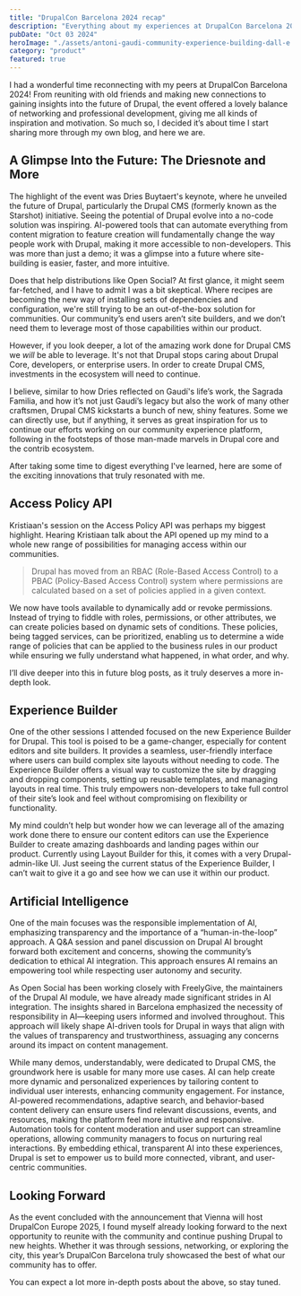 ```yaml
---
title: "DrupalCon Barcelona 2024 recap"
description: "Everything about my experiences at DrupalCon Barcelona 2024."
pubDate: "Oct 03 2024"
heroImage: "./assets/antoni-gaudi-community-experience-building-dall-e.webp"
category: "product"
featured: true
---
```


I had a wonderful time reconnecting with my peers at DrupalCon Barcelona 2024! From reuniting with old friends and making new connections to gaining insights into the future of Drupal, the event offered a lovely balance of networking and professional development, giving me all kinds of inspiration and motivation. So much so, I decided it’s about time I start sharing more through my own blog, and here we are.

## A Glimpse Into the Future: The Driesnote and More

The highlight of the event was Dries Buytaert's keynote, where he unveiled the future of Drupal, particularly the Drupal CMS (formerly known as the Starshot) initiative. Seeing the potential of Drupal evolve into a no-code solution was inspiring. AI-powered tools that can automate everything from content migration to feature creation will fundamentally change the way people work with Drupal, making it more accessible to non-developers. This was more than just a demo; it was a glimpse into a future where site-building is easier, faster, and more intuitive.

Does that help distributions like Open Social? At first glance, it might seem far-fetched, and I have to admit I was a bit skeptical. Where recipes are becoming the new way of installing sets of dependencies and configuration, we're still trying to be an out-of-the-box solution for communities. Our community’s end users aren’t site builders, and we don’t need them to leverage most of those capabilities within our product.

However, if you look deeper, a lot of the amazing work done for Drupal CMS we *will* be able to leverage. It's not that Drupal stops caring about Drupal Core, developers, or enterprise users. In order to create Drupal CMS, investments in the ecosystem will need to continue.

I believe, similar to how Dries reflected on Gaudí's life’s work, the Sagrada Familia, and how it’s not just Gaudí’s legacy but also the work of many other craftsmen, Drupal CMS kickstarts a bunch of new, shiny features. Some we can directly use, but if anything, it serves as great inspiration for us to continue our efforts working on our community experience platform, following in the footsteps of those man-made marvels in Drupal core and the contrib ecosystem.

After taking some time to digest everything I've learned, here are some of the exciting innovations that truly resonated with me.

## Access Policy API

Kristiaan's session on the Access Policy API was perhaps my biggest highlight. Hearing Kristiaan talk about the API opened up my mind to a whole new range of possibilities for managing access within our communities.

> Drupal has moved from an RBAC (Role-Based Access Control) to a PBAC (Policy-Based Access Control) system where permissions are calculated based on a set of policies applied in a given context.

We now have tools available to dynamically add or revoke permissions. Instead of trying to fiddle with roles, permissions, or other attributes, we can create policies based on dynamic sets of conditions. These policies, being tagged services, can be prioritized, enabling us to determine a wide range of policies that can be applied to the business rules in our product while ensuring we fully understand what happened, in what order, and why.

I’ll dive deeper into this in future blog posts, as it truly deserves a more in-depth look.

## Experience Builder

One of the other sessions I attended focused on the new Experience Builder for Drupal. This tool is poised to be a game-changer, especially for content editors and site builders. It provides a seamless, user-friendly interface where users can build complex site layouts without needing to code. The Experience Builder offers a visual way to customize the site by dragging and dropping components, setting up reusable templates, and managing layouts in real time. This truly empowers non-developers to take full control of their site’s look and feel without compromising on flexibility or functionality.

My mind couldn’t help but wonder how we can leverage all of the amazing work done there to ensure our content editors can use the Experience Builder to create amazing dashboards and landing pages within our product. Currently using Layout Builder for this, it comes with a very Drupal-admin-like UI. Just seeing the current status of the Experience Builder, I can’t wait to give it a go and see how we can use it within our product.

## Artificial Intelligence

One of the main focuses was the responsible implementation of AI, emphasizing transparency and the importance of a “human-in-the-loop” approach. A Q&A session and panel discussion on Drupal AI brought forward both excitement and concerns, showing the community’s dedication to ethical AI integration. This approach ensures AI remains an empowering tool while respecting user autonomy and security.

As Open Social has been working closely with FreelyGive, the maintainers of the Drupal AI module, we have already made significant strides in AI integration. The insights shared in Barcelona emphasized the necessity of responsibility in AI—keeping users informed and involved throughout. This approach will likely shape AI-driven tools for Drupal in ways that align with the values of transparency and trustworthiness, assuaging any concerns around its impact on content management.

While many demos, understandably, were dedicated to Drupal CMS, the groundwork here is usable for many more use cases. AI can help create more dynamic and personalized experiences by tailoring content to individual user interests, enhancing community engagement. For instance, AI-powered recommendations, adaptive search, and behavior-based content delivery can ensure users find relevant discussions, events, and resources, making the platform feel more intuitive and responsive. Automation tools for content moderation and user support can streamline operations, allowing community managers to focus on nurturing real interactions. By embedding ethical, transparent AI into these experiences, Drupal is set to empower us to build more connected, vibrant, and user-centric communities.

## Looking Forward

As the event concluded with the announcement that Vienna will host DrupalCon Europe 2025, I found myself already looking forward to the next opportunity to reunite with the community and continue pushing Drupal to new heights. Whether it was through sessions, networking, or exploring the city, this year’s DrupalCon Barcelona truly showcased the best of what our community has to offer.

You can expect a lot more in-depth posts about the above, so stay tuned.